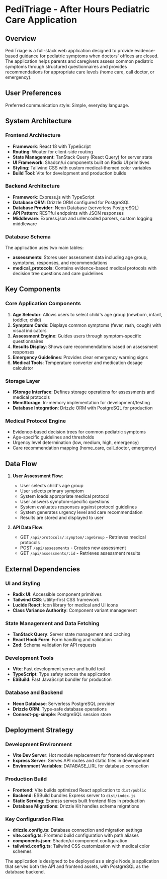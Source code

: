 # PediTriage - After Hours Pediatric Care Application

## Overview

PediTriage is a full-stack web application designed to provide evidence-based guidance for pediatric symptoms when doctors' offices are closed. The application helps parents and caregivers assess common pediatric symptoms through structured questionnaires and provides recommendations for appropriate care levels (home care, call doctor, or emergency).

## User Preferences

Preferred communication style: Simple, everyday language.

## System Architecture

### Frontend Architecture
- **Framework**: React 18 with TypeScript
- **Routing**: Wouter for client-side routing
- **State Management**: TanStack Query (React Query) for server state
- **UI Framework**: Shadcn/ui components built on Radix UI primitives
- **Styling**: Tailwind CSS with custom medical-themed color variables
- **Build Tool**: Vite for development and production builds

### Backend Architecture
- **Framework**: Express.js with TypeScript
- **Database ORM**: Drizzle ORM configured for PostgreSQL
- **Database Provider**: Neon Database (serverless PostgreSQL)
- **API Pattern**: RESTful endpoints with JSON responses
- **Middleware**: Express.json and urlencoded parsers, custom logging middleware

### Database Schema
The application uses two main tables:
- **assessments**: Stores user assessment data including age group, symptoms, responses, and recommendations
- **medical_protocols**: Contains evidence-based medical protocols with decision tree questions and care guidelines

## Key Components

### Core Application Components
1. **Age Selector**: Allows users to select child's age group (newborn, infant, toddler, child)
2. **Symptom Cards**: Displays common symptoms (fever, rash, cough) with visual indicators
3. **Assessment Engine**: Guides users through symptom-specific questionnaires
4. **Results Display**: Shows care recommendations based on assessment responses
5. **Emergency Guidelines**: Provides clear emergency warning signs
6. **Medical Tools**: Temperature converter and medication dosage calculator

### Storage Layer
- **IStorage Interface**: Defines storage operations for assessments and medical protocols
- **MemStorage**: In-memory implementation for development/testing
- **Database Integration**: Drizzle ORM with PostgreSQL for production

### Medical Protocol Engine
- Evidence-based decision trees for common pediatric symptoms
- Age-specific guidelines and thresholds
- Urgency level determination (low, medium, high, emergency)
- Care recommendation mapping (home_care, call_doctor, emergency)

## Data Flow

1. **User Assessment Flow**:
   - User selects child's age group
   - User selects primary symptom
   - System loads appropriate medical protocol
   - User answers symptom-specific questions
   - System evaluates responses against protocol guidelines
   - System generates urgency level and care recommendation
   - Results are stored and displayed to user

2. **API Data Flow**:
   - GET `/api/protocols/:symptom/:ageGroup` - Retrieves medical protocols
   - POST `/api/assessments` - Creates new assessment
   - GET `/api/assessments/:id` - Retrieves assessment results

## External Dependencies

### UI and Styling
- **Radix UI**: Accessible component primitives
- **Tailwind CSS**: Utility-first CSS framework
- **Lucide React**: Icon library for medical and UI icons
- **Class Variance Authority**: Component variant management

### State Management and Data Fetching
- **TanStack Query**: Server state management and caching
- **React Hook Form**: Form handling and validation
- **Zod**: Schema validation for API requests

### Development Tools
- **Vite**: Fast development server and build tool
- **TypeScript**: Type safety across the application
- **ESBuild**: Fast JavaScript bundler for production

### Database and Backend
- **Neon Database**: Serverless PostgreSQL provider
- **Drizzle ORM**: Type-safe database operations
- **Connect-pg-simple**: PostgreSQL session store

## Deployment Strategy

### Development Environment
- **Vite Dev Server**: Hot module replacement for frontend development
- **Express Server**: Serves API routes and static files in development
- **Environment Variables**: DATABASE_URL for database connection

### Production Build
- **Frontend**: Vite builds optimized React application to `dist/public`
- **Backend**: ESBuild bundles Express server to `dist/index.js`
- **Static Serving**: Express serves built frontend files in production
- **Database Migrations**: Drizzle Kit handles schema migrations

### Key Configuration Files
- **drizzle.config.ts**: Database connection and migration settings
- **vite.config.ts**: Frontend build configuration with path aliases
- **components.json**: Shadcn/ui component configuration
- **tailwind.config.ts**: Tailwind CSS customization with medical color schemes

The application is designed to be deployed as a single Node.js application that serves both the API and frontend assets, with PostgreSQL as the database backend.